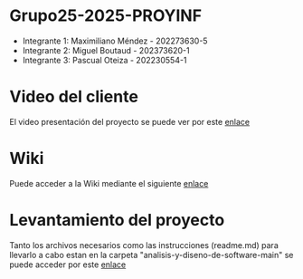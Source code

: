 # Grupo25-2025-PROYINF 
* Integrante 1: Maximiliano Méndez - 202273630-5
* Integrante 2: Miguel Boutaud - 202373620-1
 * Integrante 3: Pascual Oteiza - 202230554-1
# Video del cliente
El video presentación del proyecto se puede ver por este [enlace](https://aula.usm.cl/mod/resource/view.php?id=6926137)
# Wiki
Puede acceder a la Wiki mediante el siguiente [enlace](https://github.com/Tufini/Grupo25-2025-PROYINF/wiki)
# Levantamiento del proyecto
Tanto los archivos necesarios como las instrucciones (readme.md) para llevarlo a cabo estan en la carpeta "analisis-y-diseno-de-software-main" se puede acceder por este [enlace](https://github.com/Tufini/Grupo25-2025-PROYINF/tree/main/analisis-y-diseno-de-software-main/mi-proyecto-node-docker)
